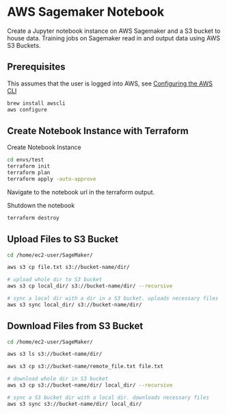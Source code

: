 # AWS Sagemaker Notebook

Create a Jupyter notebook instance on AWS Sagemaker and a S3 bucket to house data. Training jobs on Sagemaker read in and output data using AWS S3 Buckets.

## Prerequisites

This assumes that the user is logged into AWS, see [Configuring the AWS CLI](https://docs.aws.amazon.com/cli/latest/userguide/cli-chap-configure.html)

```sh
brew install awscli
aws configure
```

## Create Notebook Instance with Terraform

Create Notebook Instance

```sh
cd envs/test
terraform init
terraform plan
terraform apply -auto-approve
```

Navigate to the notebook url in the terraform output.

Shutdown the notebook

```sh
terraform destroy
```

## Upload Files to S3 Bucket

```sh
cd /home/ec2-user/SageMaker/

aws s3 cp file.txt s3://bucket-name/dir/

# upload whole dir to S3 bucket
aws s3 cp local_dir/ s3://bucket-name/dir/ --recursive

# sync a local dir with a dir in a S3 bucket. uploads necessary files
aws s3 sync local_dir/ s3://bucket-name/dir/
```

## Download Files from S3 Bucket

```sh
cd /home/ec2-user/SageMaker/

aws s3 ls s3://bucket-name/dir/

aws s3 cp s3://bucket-name/remote_file.txt file.txt

# download whole dir in S3 bucket
aws s3 cp s3://bucket-name/dir/ local_dir/ --recursive

# sync a S3 bucket dir with a local dir. downloads necessary files
aws s3 sync s3://bucket-name/dir/ local_dir/
```
